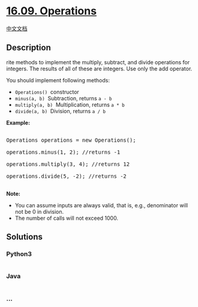 # [16.09. Operations](https://leetcode-cn.com/problems/operations-lcci)

[中文文档](/lcci/16.09.Operations/README.md)

## Description

<p>rite methods to implement the multiply, subtract, and divide operations for integers. The results of all of these are integers. Use only the add operator.</p>

<p>You should implement following methods:</p>

<ul>
	<li><code>Operations()</code>&nbsp; constructor</li>
	<li><code>minus(a, b)</code>&nbsp; Subtraction, returns&nbsp;<code>a - b</code></li>
	<li><code>multiply(a, b)</code>&nbsp; Multiplication, returns&nbsp;<code>a * b</code></li>
	<li><code>divide(a, b)</code>&nbsp; Division, returns&nbsp;<code>a / b</code></li>
</ul>

<p><strong>Example: </strong></p>

<pre>

Operations operations = new Operations();

operations.minus(1, 2); //returns -1

operations.multiply(3, 4); //returns 12

operations.divide(5, -2); //returns -2

</pre>

<p><strong>Note: </strong></p>

<ul>
    <li>You can assume inputs are always valid, that is, e.g., denominator will not be 0 in division.</li>
    <li>The number of calls will not exceed 1000.</li>
</ul>

## Solutions

<!-- tabs:start -->

### **Python3**

```python

```

### **Java**

```java

```

### **...**

```

```

<!-- tabs:end -->

